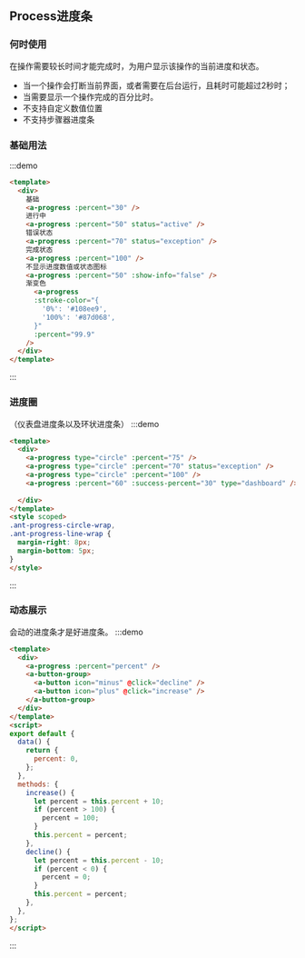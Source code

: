 ## Process进度条
  
<!-- 详细文档见[Ant-Design-Vue Process](https://antdv.com/components/process-cn/) -->
### 何时使用
在操作需要较长时间才能完成时，为用户显示该操作的当前进度和状态。

+ 当一个操作会打断当前界面，或者需要在后台运行，且耗时可能超过2秒时；
+ 当需要显示一个操作完成的百分比时。
+ 不支持自定义数值位置
+ 不支持步骤器进度条

### 基础用法
  
:::demo
```html
<template>
  <div>
    基础
    <a-progress :percent="30" />
    进行中
    <a-progress :percent="50" status="active" />
    错误状态
    <a-progress :percent="70" status="exception" />
    完成状态
    <a-progress :percent="100" />
    不显示进度数值或状态图标
    <a-progress :percent="50" :show-info="false" />
    渐变色
      <a-progress
      :stroke-color="{
        '0%': '#108ee9',
        '100%': '#87d068',
      }"
      :percent="99.9"
    />
  </div>
</template>
```
:::

### 进度圈
（仪表盘进度条以及环状进度条）
:::demo
```html
<template>
  <div>
    <a-progress type="circle" :percent="75" />
    <a-progress type="circle" :percent="70" status="exception" />
    <a-progress type="circle" :percent="100" />
    <a-progress :percent="60" :success-percent="30" type="dashboard" />
    
  </div>
</template>
<style scoped>
.ant-progress-circle-wrap,
.ant-progress-line-wrap {
  margin-right: 8px;
  margin-bottom: 5px;
}
</style>
```
:::


### 动态展示
会动的进度条才是好进度条。
:::demo
```html
<template>
  <div>
    <a-progress :percent="percent" />
    <a-button-group>
      <a-button icon="minus" @click="decline" />
      <a-button icon="plus" @click="increase" />
    </a-button-group>
  </div>
</template>
<script>
export default {
  data() {
    return {
      percent: 0,
    };
  },
  methods: {
    increase() {
      let percent = this.percent + 10;
      if (percent > 100) {
        percent = 100;
      }
      this.percent = percent;
    },
    decline() {
      let percent = this.percent - 10;
      if (percent < 0) {
        percent = 0;
      }
      this.percent = percent;
    },
  },
};
</script>
```
:::
